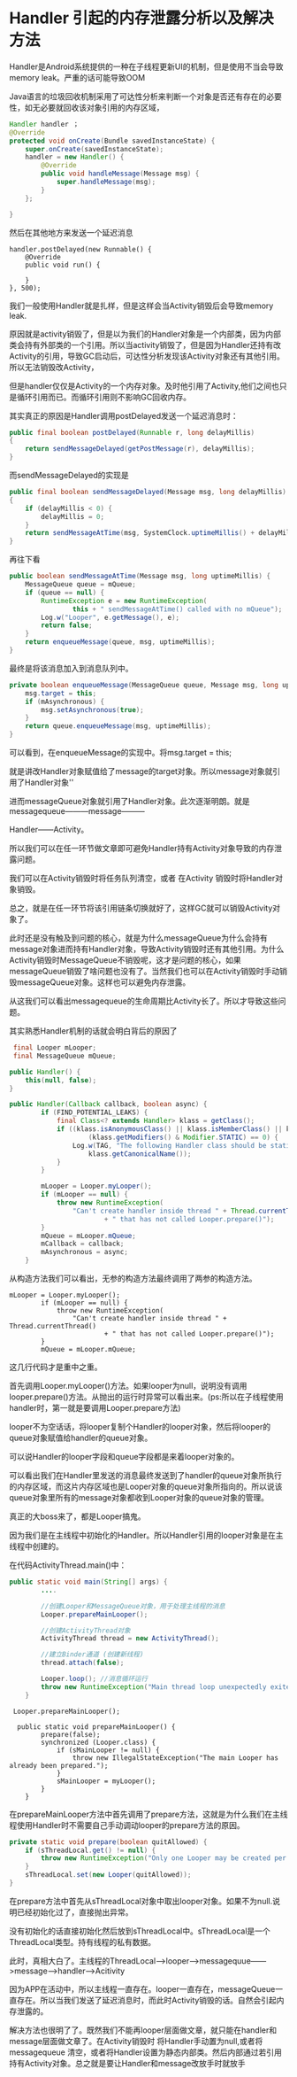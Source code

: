 # Handler 引起的内存泄露分析以及解决方法

Handler是Android系统提供的一种在子线程更新UI的机制，但是使用不当会导致memory leak。严重的话可能导致OOM

Java语言的垃圾回收机制采用了可达性分析来判断一个对象是否还有存在的必要性，如无必要就回收该对象引用的内存区域，

```java
Handler handler ；
@Override
protected void onCreate(Bundle savedInstanceState) {
    super.onCreate(savedInstanceState);
    handler = new Handler() {
        @Override
        public void handleMessage(Message msg) {
            super.handleMessage(msg);
        }
    };

}


```

然后在其他地方来发送一个延迟消息

```
handler.postDelayed(new Runnable() {
    @Override
    public void run() {
        
    }
}, 500);
```

我们一般使用Handler就是扎样，但是这样会当Activity销毁后会导致memory leak.

原因就是activity销毁了，但是以为我们的Handler对象是一个内部类，因为内部类会持有外部类的一个引用。所以当activity销毁了，但是因为Handler还持有改Activity的引用，导致GC启动后，可达性分析发现该Activity对象还有其他引用。所以无法销毁改Activity，

但是handler仅仅是Activity的一个内存对象。及时他引用了Activity,他们之间也只是循环引用而已。而循环引用则不影响GC回收内存。

其实真正的原因是Handler调用postDelayed发送一个延迟消息时：

```java
public final boolean postDelayed(Runnable r, long delayMillis)
{
    return sendMessageDelayed(getPostMessage(r), delayMillis);
}
```

而sendMessageDelayed的实现是

```java
public final boolean sendMessageDelayed(Message msg, long delayMillis)
{
    if (delayMillis < 0) {
        delayMillis = 0;
    }
    return sendMessageAtTime(msg, SystemClock.uptimeMillis() + delayMillis);
}
```

再往下看

```java
public boolean sendMessageAtTime(Message msg, long uptimeMillis) {
    MessageQueue queue = mQueue;
    if (queue == null) {
        RuntimeException e = new RuntimeException(
                this + " sendMessageAtTime() called with no mQueue");
        Log.w("Looper", e.getMessage(), e);
        return false;
    }
    return enqueueMessage(queue, msg, uptimeMillis);
}
```

最终是将该消息加入到消息队列中。

```java
private boolean enqueueMessage(MessageQueue queue, Message msg, long uptimeMillis) {
    msg.target = this;
    if (mAsynchronous) {
        msg.setAsynchronous(true);
    }
    return queue.enqueueMessage(msg, uptimeMillis);
}
```

可以看到，在enqueueMessage的实现中。将msg.target = this;

就是讲改Handler对象赋值给了message的target对象。所以message对象就引用了Handler对象''

进而messageQueue对象就引用了Handler对象。此次逐渐明朗。就是messagequeue———message———

Handler——Activity。

所以我们可以在任一环节做文章即可避免Handler持有Activity对象导致的内存泄露问题。

我们可以在Activity销毁时将任务队列清空，或者 在Activity 销毁时将Handler对象销毁。

总之，就是在任一环节将该引用链条切换就好了，这样GC就可以销毁Activity对象了。

此时还是没有触及到问题的核心，就是为什么messageQueue为什么会持有message对象进而持有Handler对象，导致Activity销毁时还有其他引用。为什么Activity销毁时MessageQueue不销毁呢，这才是问题的核心，如果messageQueue销毁了啥问题也没有了。当然我们也可以在Activity销毁时手动销毁messageQueue对象。这样也可以避免内存泄露。

从这我们可以看出messagequeue的生命周期比Activity长了。所以才导致这些问题。

其实熟悉Handler机制的话就会明白背后的原因了



```java
 final Looper mLooper;
 final MessageQueue mQueue;

public Handler() {
    this(null, false);
}

public Handler(Callback callback, boolean async) {
        if (FIND_POTENTIAL_LEAKS) {
            final Class<? extends Handler> klass = getClass();
            if ((klass.isAnonymousClass() || klass.isMemberClass() || klass.isLocalClass()) &&
                    (klass.getModifiers() & Modifier.STATIC) == 0) {
                Log.w(TAG, "The following Handler class should be static or leaks might occur: " +
                    klass.getCanonicalName());
            }
        }

        mLooper = Looper.myLooper();
        if (mLooper == null) {
            throw new RuntimeException(
                "Can't create handler inside thread " + Thread.currentThread()
                        + " that has not called Looper.prepare()");
        }
        mQueue = mLooper.mQueue;
        mCallback = callback;
        mAsynchronous = async;
    }
```

从构造方法我们可以看出，无参的构造方法最终调用了两参的构造方法。

```
mLooper = Looper.myLooper();
        if (mLooper == null) {
            throw new RuntimeException(
                "Can't create handler inside thread " + Thread.currentThread()
                        + " that has not called Looper.prepare()");
        }
        mQueue = mLooper.mQueue;
```

这几行代码才是重中之重。

首先调用Looper.myLooper()方法。如果looper为null，说明没有调用looper.prepare()方法。从抛出的运行时异常可以看出来。(ps:所以在子线程使用handler时，第一就是要调用Looper.prepare方法)

looper不为空话话，将looper复制个Handler的looper对象，然后将looper的queue对象赋值给handler的queue对象。

可以说Handler的looper字段和queue字段都是来着looper对象的。

可以看出我们在Handler里发送的消息最终发送到了handler的queue对象所执行的内存区域，而这片内存区域也是Looper对象的queue对象所指向的。所以说该queue对象里所有的message对象都收到Looper对象的queue对象的管理。

真正的大boss来了，都是Looper搞鬼。

因为我们是在主线程中初始化的Handler。所以Handler引用的looper对象是在主线程中创建的。



在代码ActivityThread.main()中：

```java
public static void main(String[] args) {
        ....

        //创建Looper和MessageQueue对象，用于处理主线程的消息
        Looper.prepareMainLooper();

        //创建ActivityThread对象
        ActivityThread thread = new ActivityThread(); 

        //建立Binder通道 (创建新线程)
        thread.attach(false);

        Looper.loop(); //消息循环运行
        throw new RuntimeException("Main thread loop unexpectedly exited");
    }
```



```
 Looper.prepareMainLooper();
 
  public static void prepareMainLooper() {
        prepare(false);
        synchronized (Looper.class) {
            if (sMainLooper != null) {
                throw new IllegalStateException("The main Looper has already been prepared.");
            }
            sMainLooper = myLooper();
        }
    }
```

在prepareMainLooper方法中首先调用了prepare方法，这就是为什么我们在主线程使用Handler时不需要自己手动调动looper的prepare方法的原因。

```java
private static void prepare(boolean quitAllowed) {
    if (sThreadLocal.get() != null) {
        throw new RuntimeException("Only one Looper may be created per thread");
    }
    sThreadLocal.set(new Looper(quitAllowed));
}
```

在prepare方法中首先从sThreadLocal对象中取出looper对象。如果不为null.说明已经初始化过了，直接抛出异常。

没有初始化的话直接初始化然后放到sThreadLocal中。sThreadLocal是一个ThreadLocal类型。持有线程的私有数据。

此时，真相大白了。主线程的ThreadLocal——>looper——>messagequue——>message——>handler——>Acitivity



因为APP在活动中，所以主线程一直存在。looper一直存在，messageQueue一直存在。所以当我们发送了延迟消息时，而此时Activity销毁的话。自然会引起内存泄露的。

解决方法也很明了了。既然我们不能再looper层面做文章，就只能在handler和message层面做文章了。在Activity销毁时 将Handler手动置为null,或者将messagequeue 清空，或者将Handler设置为静态内部类。然后内部通过若引用持有Activity对象。总之就是要让Handler和message改放手时就放手

